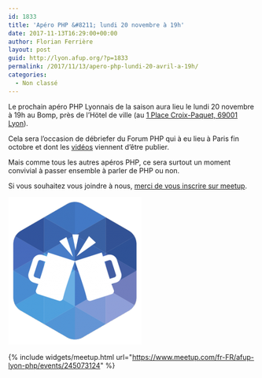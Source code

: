 ```yaml
---
id: 1833
title: 'Apéro PHP &#8211; lundi 20 novembre à 19h'
date: 2017-11-13T16:29:00+00:00
author: Florian Ferrière
layout: post
guid: http://lyon.afup.org/?p=1833
permalink: /2017/11/13/apero-php-lundi-20-avril-a-19h/
categories:
  - Non classé
---
```

Le prochain apéro PHP Lyonnais de la saison aura lieu le lundi 20 novembre à 19h au Bomp, près de l&rsquo;Hötel de ville (au <a href="https://goo.gl/maps/tjMndLV38mK2" target="_blank" rel="noopener noreferrer">1 Place Croix-Paquet, 69001 Lyon</a>).

Cela sera l&rsquo;occasion de débriefer du Forum PHP qui à eu lieu à Paris fin octobre et dont les <a href="https://afup.org/talks/?q=&hPP=7&idx=afup_talks&p=0&fR%5Bevent.title%5D%5B0%5D=Forum%20PHP%202017&is_v=1" target="_blank" rel="noopener noreferrer">vidéos</a> viennent d&rsquo;être publier.

Mais comme tous les autres apéros PHP, ce sera surtout un moment convivial à passer ensemble à parler de PHP ou non.

Si vous souhaitez vous joindre à nous, [merci de vous inscrire sur meetup](https://www.meetup.com/fr-FR/afup-lyon-php/events/245073124/).

![Logo apéro](/files/2017/03/afup-apero-300-271x300.png)

{% include widgets/meetup.html url="https://www.meetup.com/fr-FR/afup-lyon-php/events/245073124" %}
